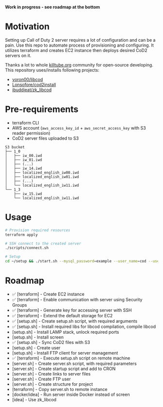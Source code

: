 **Work in progress - see roadmap at the bottom**

# Motivation

Setting up Call of Duty 2 server requires a lot of configuration and can be a pain. Use this repo to automate process of provisioning and configuring. It utilizes terraform and creates EC2 instance then deploys desired CoD2 servers on it.

Thanks a lot to whole [killtube.org](https://killtube.org/) community for open-source developing. This repository uses/installs following projects:
- [voron00/libcod](https://github.com/voron00/libcod)
- [Lonsofore/cod2install](https://github.com/Lonsofore/cod2install)
- [ibuddieat/zk_libcod](https://github.com/ibuddieat/zk_libcod)

# Pre-requirements

- terraform CLI
- AWS account (`aws_access_key_id` + `aws_secret_access_key` with S3 reader permission) 
- CoD2 server files uploaded to S3

```
S3 bucket
├── 1_0
│   ├── iw_00.iwd
│   ├── iw_01.iwd
│   ├── (...)
│   ├── iw_14.iwd
│   ├── localized_english_iw00.iwd
│   ├── localized_english_iw01.iwd
│   ├── (...)
│   └── localized_english_iw11.iwd
└── 1_3
    ├── iw_15.iwd
    └── localized_english_iw11.iwd
```

# Usage

```sh
# Provision required resources
terraform apply

# SSH connect to the created server
./scripts/connect.sh

# Setup
cd ~/setup && ./start.sh --mysql_password=example --user_name=cod --user_password=example --aws_access_key_id=example --aws_secret_access_key=example --s3_bucket_name=example
```

# Roadmap

- ✅ [terraform] - Create EC2 instance
- ✅ [terraform] - Enable communication with server using Security Groups
- ✅ [terraform] - Generate key for accessing server with SSH
- ✅ [terraform] - Extend the default storage for EC2
- ✅ [setup.sh] - Create setup.sh script, with required arguments
- ✅ [setup.sh] - Install required libs for libcod compilation, compile libcod
- [setup.sh] - Install LAMP stack, unlock required ports
- [setup.sh] - Install screen
- ✅ [setup.sh] - Sync CoD2 files with S3
- [setup.sh] - Create user
- [setup.sh] - Install FTP client for server management
- ✅ [terraform] - Execute setup.sh script on remote machine
- [server.sh] - Create server.sh script, with required parameters
- [server.sh] - Create startup script and add to CRON
- [server.sh] - Create links to server files
- [server.sh] - Create FTP user
- [server.sh] - Create structure for project
- [terraform] - Copy server.sh to remote instance
- [docker/idea] - Run server inside Docker instead of screen
- [idea] - Use zk_libcod
